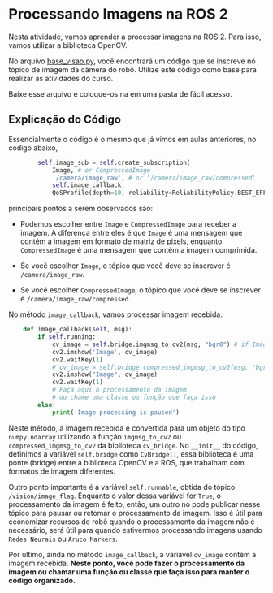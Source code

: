 # Processando Imagens na ROS 2

Nesta atividade, vamos aprender a processar imagens na ROS 2. Para isso, vamos utilizar a biblioteca OpenCV.

No arquivo [base_visao.py](https://insper.github.io/robotica-computacional/modulos/06-visao-p3/util/image_subscriber.py), você encontrará um código que se inscreve nó tópico de imagem da câmera do robô. Utilize este código como base para realizar as atividades do curso.

Baixe esse arquivo e coloque-os na em uma pasta de fácil acesso.

## Explicação do Código
Essencialmente o código é o mesmo que já vimos em aulas anteriores, no código abaixo,

```python
        self.image_sub = self.create_subscription(
            Image, # or CompressedImage
            '/camera/image_raw', # or '/camera/image_raw/compressed'
            self.image_callback,
            QoSProfile(depth=10, reliability=ReliabilityPolicy.BEST_EFFORT))
```
 principais pontos a serem observados são:

* Podemos escolher entre `Image` e `CompressedImage` para receber a imagem. A diferença entre eles é que `Image` é uma mensagem que contém a imagem em formato de matriz de pixels, enquanto `CompressedImage` é uma mensagem que contém a imagem comprimida.

* Se você escolher `Image`, o tópico que você deve se inscrever é `/camera/image_raw`. 

* Se você escolher `CompressedImage`, o tópico que você deve se inscrever é `/camera/image_raw/compressed`.

No método `image_callback`, vamos processar imagem recebida.

```python
    def image_callback(self, msg):
        if self.running:
            cv_image = self.bridge.imgmsg_to_cv2(msg, "bgr8") # if Image
            cv2.imshow('Image', cv_image)
            cv2.waitKey(1)
            # cv_image = self.bridge.compressed_imgmsg_to_cv2(msg, "bgr8") # if CompressedImage
            cv2.imshow("Image", cv_image)
            cv2.waitKey(1)
            # Faça aqui o processamento da imagem
            # ou chame uma classe ou função que faça isso
        else:
            print('Image processing is paused')
```

Neste método, a imagem recebida é convertida para um objeto do tipo `numpy.ndarray` utilizando a função `imgmsg_to_cv2` ou `compressed_imgmsg_to_cv2` da biblioteca `cv_bridge`. No `__init__` do código, definimos a variável `self.bridge` como `CvBridge()`, essa biblioteca é uma ponte (bridge) entre a biblioteca OpenCV e a ROS, que trabalham com formatos de imagem diferentes.

Outro ponto importante é a variável `self.runnable`, obtida do tópico `/vision/image_flag`. Enquanto o valor dessa variável for `True`, o processamento da imagem é feito, então, um outro nó pode publicar nesse tópico para pausar ou retomar o processamento da imagem. Isso é útil para economizar recursos do robô quando o processamento da imagem não é necessário, será útil para quando estivermos processando imagens usando `Redes Neurais` ou `Aruco Markers`.

Por ultimo, ainda no método `image_callback`, a variável `cv_image` contém a imagem recebida. **Neste ponto, você pode fazer o processamento da imagem ou chamar uma função ou classe que faça isso para manter o código organizado.**
